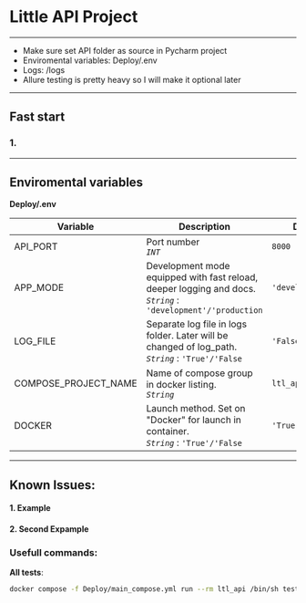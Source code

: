 # Little API Project

---

- Make sure set API folder as source in Pycharm project
- Enviromental variables: Deploy/.env
- Logs: /logs
- Allure testing is pretty heavy so I will make it optional later

---

## Fast start

### 1. 
    


---

## Enviromental variables
**Deploy/.env**

| Variable             | Description                                                                                                         | Default            |
|----------------------|---------------------------------------------------------------------------------------------------------------------|--------------------|
| API_PORT             | Port number <br/> *`INT`*                                                                                           | `8000`             |
| APP_MODE             | Development mode equipped with fast reload, deeper logging and docs. <br/> *`String`* : `'development'/'production` | `'development'`    |
| LOG_FILE             | Separate log file in logs folder. Later will be changed of log_path. <br/> *`String`* : `'True'/'False`             | `'False'`          |
| COMPOSE_PROJECT_NAME | Name of compose group in docker listing. <br/>*`String`*                                                            | `ltl_api_template` |
| DOCKER               | Launch method. Set on "Docker" for launch in container. <br/> *`String`* : `'True'/'False`                          | `'True'`           |



---

## Known Issues:


#### 1. Example
#### 2. Second Expample

### Usefull commands:

**All tests**: 
```sh
docker compose -f Deploy/main_compose.yml run --rm ltl_api /bin/sh tests/all_tests_comm.sh
```
